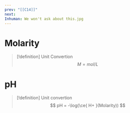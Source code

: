 ```yaml
---
prev: "[[C14]]"
next: 
Inhuman: We won't ask about this.jpg
---
```

# Molarity 
> [!definition] Unit Convertion
> $$
M = mol/L
$$

# pH 

> [!definition] Unit convertion
> $$
pH = -\log(\ce{ H+ }(Molarity))
$$

